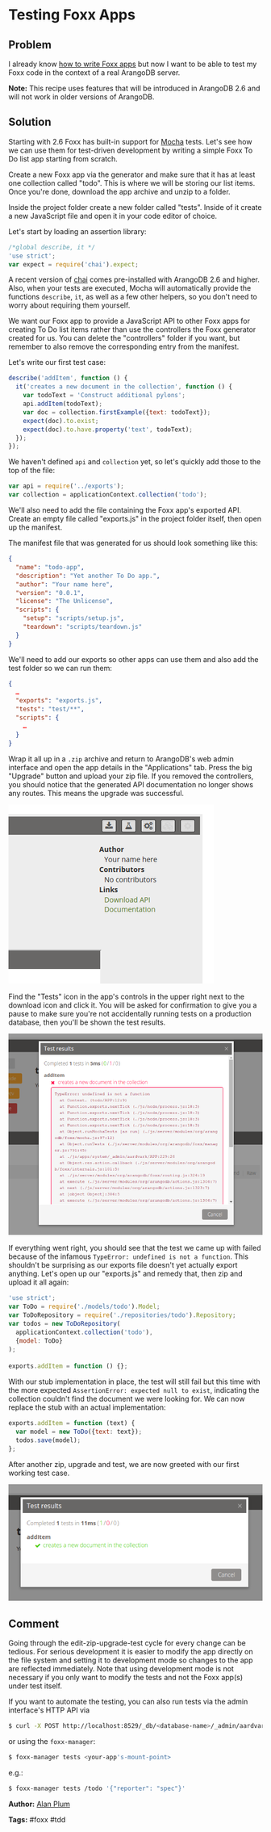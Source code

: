 # Testing Foxx Apps

## Problem

I already know [how to write Foxx apps](FoxxFirstSteps.md) but now I want to be able to test my Foxx code in the context of a real ArangoDB server.

**Note:** This recipe uses features that will be introduced in ArangoDB 2.6 and will not work in older versions of ArangoDB.

## Solution

Starting with 2.6 Foxx has built-in support for [Mocha](http://mochajs.org) tests. Let's see how we can use them for test-driven development by writing a simple Foxx To Do list app starting from scratch.

Create a new Foxx app via the generator and make sure that it has at least one collection called "todo". This is where we will be storing our list items. Once you're done, download the app archive and unzip to a folder.

Inside the project folder create a new folder called "tests". Inside of it create a new JavaScript file and open it in your code editor of choice.

Let's start by loading an assertion library:

```js
/*global describe, it */
'use strict';
var expect = require('chai').expect;
```

A recent version of [chai](http://chaijs.com) comes pre-installed with ArangoDB 2.6 and higher. Also, when your tests are executed, Mocha will automatically provide the functions `describe`, `it`, as well as a few other helpers, so you don't need to worry about requiring them yourself.

We want our Foxx app to provide a JavaScript API to other Foxx apps for creating To Do list items rather than use the controllers the Foxx generator created for us. You can delete the "controllers" folder if you want, but remember to also remove the corresponding entry from the manifest.

Let's write our first test case:

```js
describe('addItem', function () {
  it('creates a new document in the collection', function () {
    var todoText = 'Construct additional pylons';
    api.addItem(todoText);
    var doc = collection.firstExample({text: todoText});
    expect(doc).to.exist;
    expect(doc).to.have.property('text', todoText);
  });
});
```

We haven't defined `api` and `collection` yet, so let's quickly add those to the top of the file:

```js
var api = require('../exports');
var collection = applicationContext.collection('todo');
```

We'll also need to add the file containing the Foxx app's exported API. Create an empty file called "exports.js" in the project folder itself, then open up the manifest.

The manifest file that was generated for us should look something like this:

```json
{
  "name": "todo-app",
  "description": "Yet another To Do app.",
  "author": "Your name here",
  "version": "0.0.1",
  "license": "The Unlicense",
  "scripts": {
    "setup": "scripts/setup.js",
    "teardown": "scripts/teardown.js"
  }
}
```

We'll need to add our exports so other apps can use them and also add the test folder so we can run them:

```json
{
  …
  "exports": "exports.js",
  "tests": "test/**",
  "scripts": {
    …
  }
}
```

Wrap it all up in a `.zip` archive and return to ArangoDB's web admin interface and open the app details in the "Applications" tab. Press the big "Upgrade" button and upload your zip file. If you removed the controllers, you should notice that the generated API documentation no longer shows any routes. This means the upgrade was successful.

![The "Tests" button located in the app's menu.](assets/FoxxTesting/button.png)

Find the "Tests" icon in the app's controls in the upper right next to the download icon and click it. You will be asked for confirmation to give you a pause to make sure you're not accidentally running tests on a production database, then you'll be shown the test results.

![The test results are shown in a popup.](assets/FoxxTesting/fail.png)

If everything went right, you should see that the test we came up with failed because of the infamous `TypeError: undefined is not a function`. This shouldn't be surprising as our exports file doesn't yet actually export anything. Let's open up our "exports.js" and remedy that, then zip and upload it all again:

```js
'use strict';
var ToDo = require('./models/todo').Model;
var ToDoRepository = require('./repositories/todo').Repository;
var todos = new ToDoRepository(
  applicationContext.collection('todo'),
  {model: ToDo}
);

exports.addItem = function () {};
```

With our stub implementation in place, the test will still fail but this time with the more expected `AssertionError: expected null to exist`, indicating the collection couldn't find the document we were looking for. We can now replace the stub with an actual implementation:

```js
exports.addItem = function (text) {
  var model = new ToDo({text: text});
  todos.save(model);
};
```

After another zip, upgrade and test, we are now greeted with our first working test case.

![Our test is now shown as passing.](assets/FoxxTesting/pass.png)

## Comment

Going through the edit-zip-upgrade-test cycle for every change can be tedious. For serious development it is easier to modify the app directly on the file system and setting it to development mode so changes to the app are reflected immediately. Note that using development mode is not necessary if you only want to modify the tests and not the Foxx app(s) under test itself.

If you want to automate the testing, you can also run tests via the admin interface's HTTP API via

```sh
$ curl -X POST http://localhost:8529/_db/<database-name>/_admin/aardvark/foxxes/tests?mount=<your-app's-mount-point>
```

or using the `foxx-manager`:

```sh
$ foxx-manager tests <your-app's-mount-point>
```

e.g.:

```sh
$ foxx-manager tests /todo '{"reporter": "spec"}'
```

**Author:** [Alan Plum](https://github.com/pluma)

**Tags:** #foxx #tdd
